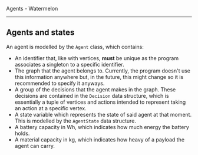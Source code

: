 Agents - Watermelon

---

## Agents and states
An agent is modelled by the `Agent` class, which contains:
- An identifier that, like with vertices, **must** be unique as the program associates a singleton to a specific identifier.
- The graph that the agent belongs to. Currently, the program doesn't use this information anywhere but, in the future, this might change so it is recommended to specify it anyways.
- A group of the decisions that the agent makes in the graph. These decisions are contained in the `Decision` data structure, which is essentially a tuple of vertices and actions intended to represent taking an action at a specific vertex.
- A state variable which represents the state of said agent at that moment. This is modelled by the `AgentState` data structure.
- A battery capacity in Wh, which indicates how much energy the battery holds.
- A material capacity in kg, which indicates how heavy of a payload the agent can carry.
